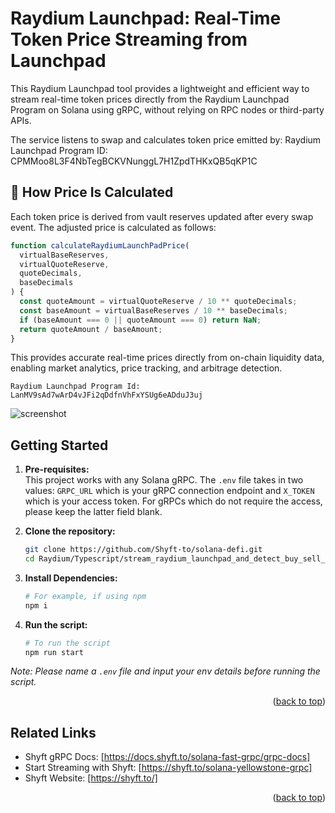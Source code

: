 <a id="readme-top"></a>

# Raydium Launchpad: Real-Time Token Price Streaming from Launchpad

This Raydium Launchpad tool provides a lightweight and efficient way to stream real-time token prices directly from the Raydium Launchpad Program on Solana using gRPC, without relying on RPC nodes or third-party APIs.

The service listens to swap and calculates token price emitted by:
Raydium Launchpad Program ID: CPMMoo8L3F4NbTegBCKVNunggL7H1ZpdTHKxQB5qKP1C

## 🔢 How Price Is Calculated

Each token price is derived from vault reserves updated after every swap event.
The adjusted price is calculated as follows:

```ts
function calculateRaydiumLaunchPadPrice(
  virtualBaseReserves,
  virtualQuoteReserve,
  quoteDecimals,
  baseDecimals
) {
  const quoteAmount = virtualQuoteReserve / 10 ** quoteDecimals;
  const baseAmount = virtualBaseReserves / 10 ** baseDecimals;
  if (baseAmount === 0 || quoteAmount === 0) return NaN; 
  return quoteAmount / baseAmount;
}
```
This provides accurate real-time prices directly from on-chain liquidity data, enabling market analytics, price tracking, and arbitrage detection.

```
Raydium Launchpad Program Id: LanMV9sAd7wArD4vJFi2qDdfnVhFxYSUg6eADduJ3uj
```

![screenshot](assets/rl-screenshot.png?raw=true "How to stream data")

## Getting Started

1. **Pre-requisites:**  
    This project works with any Solana gRPC. The `.env` file takes in two values: `GRPC_URL` which is your gRPC connection endpoint and `X_TOKEN` which is your access token. For gRPCs which do not require the access, please keep the latter field blank. 

2. **Clone the repository:**
   ```bash
   git clone https://github.com/Shyft-to/solana-defi.git
   cd Raydium/Typescript/stream_raydium_launchpad_and_detect_buy_sell_events
   ```

3. **Install Dependencies:**

    ```bash
    # For example, if using npm
    npm i
    ```

4. **Run the script:**

    ```bash
    # To run the script
    npm run start
    ```

*Note: Please name a `.env` file and input your env details before running the script.*

<p align="right">(<a href="#readme-top">back to top</a>)</p>

## Related Links

- Shyft gRPC Docs: [https://docs.shyft.to/solana-fast-grpc/grpc-docs]  
- Start Streaming with Shyft: [https://shyft.to/solana-yellowstone-grpc]  
- Shyft Website: [https://shyft.to/]

<p align="right">(<a href="#readme-top">back to top</a>)</p>
